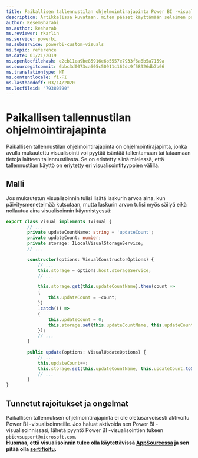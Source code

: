 ```yaml
---
title: Paikallisen tallennustilan ohjelmointirajapinta Power BI -visualisoinneissa
description: Artikkelissa kuvataan, miten pääset käyttämään selaimen paikallista tallennustilaa Power BI -visualisointien ohjelmointirajapinnan avulla
author: KesemSharabi
ms.author: kesharab
ms.reviewer: rkarlin
ms.service: powerbi
ms.subservice: powerbi-custom-visuals
ms.topic: reference
ms.date: 01/21/2019
ms.openlocfilehash: e2cb11ea9be85916e6b5557e7933f6a6b5a7159a
ms.sourcegitcommit: 6bbc3d0073ca605c50911c162dc9f58926db7b66
ms.translationtype: HT
ms.contentlocale: fi-FI
ms.lasthandoff: 03/14/2020
ms.locfileid: "79380590"
---
```

# <a name="local-storage-api"></a>Paikallisen tallennustilan ohjelmointirajapinta

Paikallisen tallennustilan ohjelmointirajapinta on ohjelmointirajapinta, jonka avulla mukautettu visualisointi voi pyytää isäntää tallentamaan tai lataamaan tietoja laitteen tallennustilasta. Se on eristetty siinä mielessä, että tallennustilan käyttö on eriytetty eri visualisointityyppien välillä.

## <a name="sample"></a>Malli

Jos mukautetun visualisoinnin tulisi lisätä laskurin arvoa aina, kun päivitysmenetelmää kutsutaan, mutta laskurin arvon tulisi myös säilyä eikä nollautua aina visualisoinnin käynnistyessä:

```typescript
export class Visual implements IVisual {
        // ...
        private updateCountName: string = 'updateCount';
        private updateCount: number;
        private storage: ILocalVisualStorageService;
        // ...

        constructor(options: VisualConstructorOptions) {
            // ...
            this.storage = options.host.storageService;
            // ...

            this.storage.get(this.updateCountName).then(count =>
            {
                this.updateCount = +count;
            })
            .catch(() =>
            {
                this.updateCount = 0;
                this.storage.set(this.updateCountName, this.updateCount.toString());
            });
            // ...
        }

        public update(options: VisualUpdateOptions) {
            // ...
            this.updateCount++;
            this.storage.set(this.updateCountName, this.updateCount.toString());
            // ...
        }
}
```

## <a name="known-limitations-and-issues"></a>Tunnetut rajoitukset ja ongelmat

Paikallisen tallennuksen ohjelmointirajapinta ei ole oletusarvoisesti aktivoitu Power BI -visualisoinneille. Jos haluat aktivoida sen Power BI -visualisoinnissasi, lähetä pyyntö Power BI -visualisointien tukeen `pbicvsupport@microsoft.com`.  
**Huomaa, että visualisoinnin tulee olla käytettävissä [AppSourcessa](https://appsource.microsoft.com/en-us/marketplace/apps?product=power-bi-visuals) ja sen pitää olla [sertifioitu](https://powerbi.microsoft.com/en-us/documentation/powerbi-custom-visuals-certified/).**
